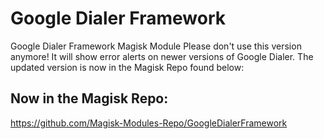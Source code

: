 # Google Dialer Framework
Google Dialer Framework Magisk Module
Please don't use this version anymore!
It will show error alerts on newer versions of Google Dialer.
The updated version is now in the Magisk Repo found below:

## Now in the Magisk Repo:
https://github.com/Magisk-Modules-Repo/GoogleDialerFramework
